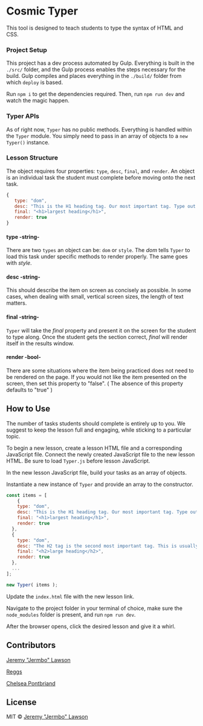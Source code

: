 # Cosmic Typer

This tool is designed to teach students to type the syntax of HTML and CSS.

### Project Setup

This project has a dev process automated by Gulp. Everything is built in the `./src/` folder, and the Gulp process enables the steps necessary for the build. Gulp compiles and places everything in the `./build/` folder from which `deploy` is based.

Run `npm i` to get the dependencies required. Then, run `npm run dev` and watch the magic happen.

### Typer APIs

As of right now, `Typer` has no public methods. Everything is handled within the `Typer` module. You simply need to pass in an array of objects to a `new Typer()` instance.

### Lesson Structure

The object requires four properties: `type`, `desc`, `final`, and `render`. An object is an individual task the student must complete before moving onto the next task.

```JavaScript
{
   type: "dom",
   desc: "This is the H1 heading tag. Our most important tag. Type out the tag and the words in between.",
   final: "<h1>largest heading</h1>",
   render: true
}
```

#### type -string-

There are two `types` an object can be: `dom` or `style`. The _dom_ tells `Typer` to load this task under specific methods to render properly. The same goes with _style_.

#### desc -string-

This should describe the item on screen as concisely as possible. In some cases, when dealing with small, vertical screen sizes, the length of text matters.

#### final -string-

`Typer` will take the _final_ property and present it on the screen for the student to type along. Once the student gets the section correct, _final_ will render itself in the results window.

#### render -bool-

There are some situations where the item being practiced does not need to be rendered on the page. If you would not like the item presented on the screen, then set this property to "false". ( The absence of this property defaults to "true" )

## How to Use

The number of tasks students should complete is entirely up to you. We suggest to keep the lesson full and engaging, while sticking to a particular topic.

To begin a new lesson, create a lesson HTML file and a corresponding JavaScript file. Connect the newly created JavaScript file to the new lesson HTML. Be sure to load `Typer.js` before lesson JavaScript.

In the new lesson JavaScript file, build your tasks as an array of objects.

Instantiate a new instance of `Typer` and provide an array to the constructor.

```JavaScript
const items = [
    {
    type: "dom",
    desc: "This is the H1 heading tag. Our most important tag. Type out the tag and the words in between.",
    final: "<h1>largest heading</h1>",
    render: true
  },
  {
    type: "dom",
    desc: "The H2 tag is the second most important tag. This is usually the most commonly used heading tag. Remember to always close your tags with a forward slash '/' ",
    final: "<h2>large heading</h2>",
    render: true
  },
  ...
];

new Typer( items );
```

Update the `index.html` file with the new lesson link.

Navigate to the project folder in your terminal of choice, make sure the `node_modules` folder is present, and run `npm run dev`.

After the browser opens, click the desired lesson and give it a whirl.

## Contributors

[Jeremy "Jermbo" Lawson](https://github.com/jermbo)

[Reggs](https://github.com/reggs)

[Chelsea Pontbriand](https://github.com/ChelseaPontbriand)

## License

MIT © [Jeremy "Jermbo" Lawson](https://github.com/jermbo)
